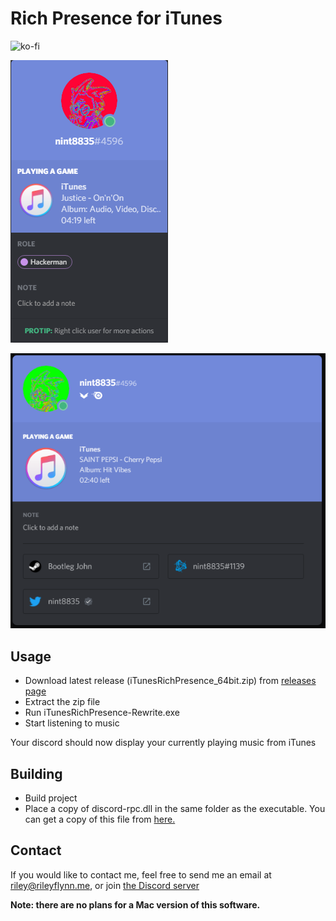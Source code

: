 # Rich Presence for iTunes

![[ko-fi](https://www.ko-fi.com/img/donate_sm.png)](https://ko-fi.com/O5O2FSWT)

![Example](example.png)

![Profile Example](example_profile.png)

## Usage
* Download latest release (iTunesRichPresence_64bit.zip) from [releases page](https://github.com/nint8835/iTunesRichPresence/releases)
* Extract the zip file
* Run iTunesRichPresence-Rewrite.exe
* Start listening to music

Your discord should now display your currently playing music from iTunes

## Building
* Build project
* Place a copy of discord-rpc.dll in the same folder as the executable. You can get a copy of this file from [here.](https://github.com/discordapp/discord-rpc/releases)


## Contact
If you would like to contact me, feel free to send me an email at riley@rileyflynn.me, or join [the Discord server](https://discord.gg/57a8dqb)

**Note: there are no plans for a Mac version of this software.**
